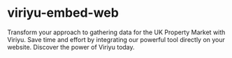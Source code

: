 # viriyu-embed-web

Transform your approach to gathering data for the UK Property Market with Viriyu. Save time and effort by integrating our powerful tool directly on your website. Discover the power of Viriyu today.
